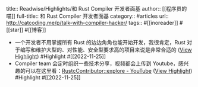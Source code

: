 title:: Readwise/Highlights/和 Rust Compiler 开发者面基
author:: [[程序员的喵]]
full-title:: 和 Rust Compiler 开发者面基
category:: #articles
url:: http://catcoding.me/p/talk-with-compiler-hacker/
tags:: #[[inoreader]] #[[star]] #[[博客]]
- 一个开发者不用掌握所有 Rust 的边边角角也能开始开发，我很肯定，Rust 对于编写和维护大型的、对性能、安全型要求高的项目来说是非常合适的 ([View Highlight](https://read.readwise.io/read/01gjn7rjg4wtm588c49qh8yw1h)) #Highlight #[[2022-11-25]]
- Compiler team 会定时组织一些技术分享，视频都会上传到 Youtube，感兴趣的可以在这里看：[RustcContributor::explore - YouTube](https://www.youtube.com/results?search_query=RustcContributor%3A%3Aexplore) ([View Highlight](https://read.readwise.io/read/01gjn7tn6h936a7qt470cjcnzb)) #Highlight #[[2022-11-25]]